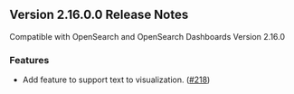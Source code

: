 ## Version 2.16.0.0 Release Notes

Compatible with OpenSearch and OpenSearch Dashboards Version 2.16.0

### Features

- Add feature to support text to visualization. ([#218](https://github.com/opensearch-project/dashboards-assistant/pull/218))
